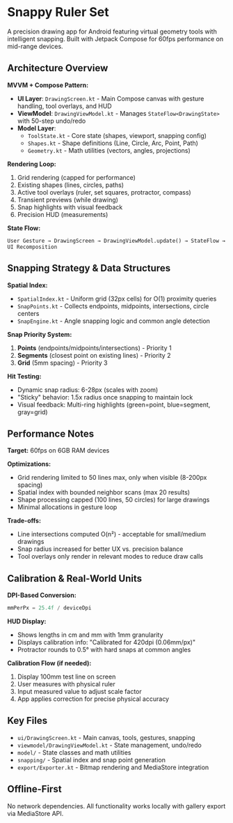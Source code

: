 # Snappy Ruler Set

A precision drawing app for Android featuring virtual geometry tools with intelligent snapping. Built with Jetpack Compose for 60fps performance on mid-range devices.

## Architecture Overview

**MVVM + Compose Pattern:**
- **UI Layer**: `DrawingScreen.kt` - Main Compose canvas with gesture handling, tool overlays, and HUD
- **ViewModel**: `DrawingViewModel.kt` - Manages `StateFlow<DrawingState>` with 50-step undo/redo
- **Model Layer**: 
  - `ToolState.kt` - Core state (shapes, viewport, snapping config)
  - `Shapes.kt` - Shape definitions (Line, Circle, Arc, Point, Path)
  - `Geometry.kt` - Math utilities (vectors, angles, projections)

**Rendering Loop:**
1. Grid rendering (capped for performance)
2. Existing shapes (lines, circles, paths)
3. Active tool overlays (ruler, set squares, protractor, compass)
4. Transient previews (while drawing)
5. Snap highlights with visual feedback
6. Precision HUD (measurements)

**State Flow:**
```
User Gesture → DrawingScreen → DrawingViewModel.update() → StateFlow → UI Recomposition
```

## Snapping Strategy & Data Structures

**Spatial Index:**
- `SpatialIndex.kt` - Uniform grid (32px cells) for O(1) proximity queries
- `SnapPoints.kt` - Collects endpoints, midpoints, intersections, circle centers
- `SnapEngine.kt` - Angle snapping logic and common angle detection

**Snap Priority System:**
1. **Points** (endpoints/midpoints/intersections) - Priority 1
2. **Segments** (closest point on existing lines) - Priority 2  
3. **Grid** (5mm spacing) - Priority 3

**Hit Testing:**
- Dynamic snap radius: 6-28px (scales with zoom)
- "Sticky" behavior: 1.5x radius once snapping to maintain lock
- Visual feedback: Multi-ring highlights (green=point, blue=segment, gray=grid)

## Performance Notes

**Target:** 60fps on 6GB RAM devices

**Optimizations:**
- Grid rendering limited to 50 lines max, only when visible (8-200px spacing)
- Spatial index with bounded neighbor scans (max 20 results)
- Shape processing capped (100 lines, 50 circles) for large drawings
- Minimal allocations in gesture loop

**Trade-offs:**
- Line intersections computed O(n²) - acceptable for small/medium drawings
- Snap radius increased for better UX vs. precision balance
- Tool overlays only render in relevant modes to reduce draw calls

## Calibration & Real-World Units

**DPI-Based Conversion:**
```kotlin
mmPerPx = 25.4f / deviceDpi
```

**HUD Display:**
- Shows lengths in cm and mm with 1mm granularity
- Displays calibration info: "Calibrated for 420dpi (0.06mm/px)"
- Protractor rounds to 0.5° with hard snaps at common angles

**Calibration Flow (if needed):**
1. Display 100mm test line on screen
2. User measures with physical ruler
3. Input measured value to adjust scale factor
4. App applies correction for precise physical accuracy

## Key Files

- `ui/DrawingScreen.kt` - Main canvas, tools, gestures, snapping
- `viewmodel/DrawingViewModel.kt` - State management, undo/redo
- `model/` - State classes and math utilities
- `snapping/` - Spatial index and snap point generation
- `export/Exporter.kt` - Bitmap rendering and MediaStore integration

## Offline-First

No network dependencies. All functionality works locally with gallery export via MediaStore API.
